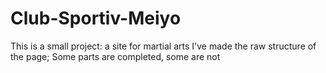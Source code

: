 # Club-Sportiv-Meiyo
This is a small project: a site for martial arts
I've made the raw structure of the page;
Some parts are completed, some are not
